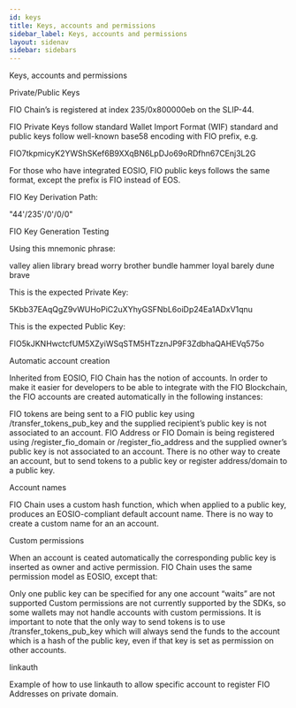 ```yaml
---
id: keys
title: Keys, accounts and permissions
sidebar_label: Keys, accounts and permissions
layout: sidenav
sidebar: sidebars
---
```


Keys, accounts and permissions

Private/Public Keys

FIO Chain’s is registered at index 235/0x800000eb on the SLIP-44.

FIO Private Keys follow standard Wallet Import Format (WIF) standard and public keys follow well-known base58 encoding with FIO prefix, e.g.

FIO7tkpmicyK2YWShSKef6B9XXqBN6LpDJo69oRDfhn67CEnj3L2G

For those who have integrated EOSIO, FIO public keys follows the same format, except the prefix is FIO instead of EOS.

FIO Key Derivation Path:

"44'/235'/0'/0/0"

FIO Key Generation Testing

Using this mnemonic phrase:

valley alien library bread worry brother bundle hammer loyal barely dune brave

This is the expected Private Key:

5Kbb37EAqQgZ9vWUHoPiC2uXYhyGSFNbL6oiDp24Ea1ADxV1qnu

This is the expected Public Key:

FIO5kJKNHwctcfUM5XZyiWSqSTM5HTzznJP9F3ZdbhaQAHEVq575o

Automatic account creation

Inherited from EOSIO, FIO Chain has the notion of accounts. In order to make it easier for developers to be able to integrate with the FIO Blockchain, the FIO accounts are created automatically in the following instances:

FIO tokens are being sent to a FIO public key using /transfer_tokens_pub_key and the supplied recipient’s public key is not associated to an account.
FIO Address or FIO Domain is being registered using /register_fio_domain or /register_fio_address and the supplied owner’s public key is not associated to an account.
There is no other way to create an account, but to send tokens to a public key or register address/domain to a public key.

Account names

FIO Chain uses a custom hash function, which when applied to a public key, produces an EOSIO-compliant default account name. There is no way to create a custom name for an an account.

Custom permissions

When an account is ceated automatically the corresponding public key is inserted as owner and active permission. FIO Chain uses the same permission model as EOSIO, except that:

Only one public key can be specified for any one account
“waits” are not supported
Custom permissions are not currently supported by the SDKs, so some wallets may not handle accounts with custom permissions.
It is important to note that the only way to send tokens is to use /transfer_tokens_pub_key which will always send the funds to the account which is a hash of the public key, even if that key is set as permission on other accounts.

linkauth

Example of how to use linkauth to allow specific account to register FIO Addresses on private domain.
